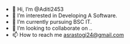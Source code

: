 - 👋 Hi, I’m @Aditi2453
- 👀 I’m interested in Developing A Software.
- 🌱 I’m currently pursuing BSC IT.
- 💞️ I’m looking to collaborate on ..
- 📫 How to reach me asrastogi24@gmail.com

<!---
Aditi2453/Aditi2453 is a ✨ special ✨ repository because its `README.md` (this file) appears on your GitHub profile.
You can click the Preview link to take a look at your changes.
--->
